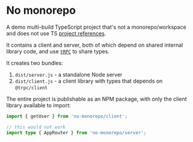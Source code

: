 # No monorepo

A demo multi-build TypeScript project that's not a monorepo/workspace and does not use TS [project
references](https://www.typescriptlang.org/docs/handbook/project-references.html).

It contains a client and server, both of which depend on shared internal library code, and use [`tRPC`](https://trpc.io/) to share types.

It creates two bundles:

1. `dist/server.js` - a standalone Node server
2. `dist/client.js` - a client library with types that depends on `@trpc/client`

The entire project is publishable as an NPM package, with only the client library available to import:

```ts
import { getUser } from 'no-monorepo/client';

// this would not work
import type { AppRouter } from 'no-monorepo/server';
```

